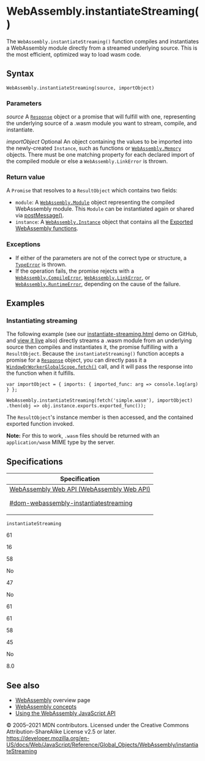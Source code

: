# WebAssembly.instantiateStreaming()

The `WebAssembly.instantiateStreaming()` function compiles and instantiates a WebAssembly module directly from a streamed underlying source. This is the most efficient, optimized way to load wasm code.

## Syntax

    WebAssembly.instantiateStreaming(source, importObject)

### Parameters

_source_
A [`Response`](https://developer.mozilla.org/en-US/docs/Web/API/Response) object or a promise that will fulfill with one, representing the underlying source of a .wasm module you want to stream, compile, and instantiate.

_importObject_ <span class="badge inline optional">Optional</span>
An object containing the values to be imported into the newly-created `Instance`, such as functions or [`WebAssembly.Memory`](memory) objects. There must be one matching property for each declared import of the compiled module or else a `WebAssembly.LinkError` is thrown.

### Return value

A `Promise` that resolves to a `ResultObject` which contains two fields:

-   `module`: A [`WebAssembly.Module`](module) object representing the compiled WebAssembly module. This `Module` can be instantiated again or shared via [postMessage()](https://developer.mozilla.org/en-US/docs/Web/API/Worker/postMessage).
-   `instance`: A [`WebAssembly.Instance`](instance) object that contains all the [Exported WebAssembly functions](https://developer.mozilla.org/en-US/docs/WebAssembly/Exported_functions).

### Exceptions

-   If either of the parameters are not of the correct type or structure, a [`TypeError`](../typeerror) is thrown.
-   If the operation fails, the promise rejects with a [`WebAssembly.CompileError`](compileerror), [`WebAssembly.LinkError`](linkerror), or [`WebAssembly.RuntimeError`](runtimeerror), depending on the cause of the failure.

## Examples

### Instantiating streaming

The following example (see our [instantiate-streaming.html](https://github.com/mdn/webassembly-examples/blob/master/js-api-examples/instantiate-streaming.html) demo on GitHub, and [view it live](https://mdn.github.io/webassembly-examples/js-api-examples/instantiate-streaming.html) also) directly streams a .wasm module from an underlying source then compiles and instantiates it, the promise fulfilling with a `ResultObject`. Because the `instantiateStreaming()` function accepts a promise for a [`Response`](https://developer.mozilla.org/en-US/docs/Web/API/Response) object, you can directly pass it a [`WindowOrWorkerGlobalScope.fetch()`](https://developer.mozilla.org/en-US/docs/Web/API/WindowOrWorkerGlobalScope/fetch) call, and it will pass the response into the function when it fulfills.

    var importObject = { imports: { imported_func: arg => console.log(arg) } };

    WebAssembly.instantiateStreaming(fetch('simple.wasm'), importObject)
    .then(obj => obj.instance.exports.exported_func());

The `ResultObject`'s instance member is then accessed, and the contained exported function invoked.

**Note:** For this to work, `.wasm` files should be returned with an `application/wasm` MIME type by the server.

## Specifications

<table>
<thead>
<tr class="header">
<th>Specification</th>
</tr>
</thead>
<tbody>
<tr class="odd">
<td>
<a href="https://webassembly.github.io/spec/web-api/#dom-webassembly-instantiatestreaming">WebAssembly Web API (WebAssembly Web API)
<br/>

<span class="small">#dom-webassembly-instantiatestreaming</span>
</a>
</td>
</tr>
</tbody>
</table>

`instantiateStreaming`

61

16

58

No

47

No

61

61

58

45

No

8.0

## See also

-   [WebAssembly](https://developer.mozilla.org/en-US/docs/WebAssembly) overview page
-   [WebAssembly concepts](https://developer.mozilla.org/en-US/docs/WebAssembly/Concepts)
-   [Using the WebAssembly JavaScript API](https://developer.mozilla.org/en-US/docs/WebAssembly/Using_the_JavaScript_API)

© 2005–2021 MDN contributors.
Licensed under the Creative Commons Attribution-ShareAlike License v2.5 or later.
<a href="https://developer.mozilla.org/en-US/docs/Web/JavaScript/Reference/Global_Objects/WebAssembly/instantiateStreaming" class="_attribution-link">https://developer.mozilla.org/en-US/docs/Web/JavaScript/Reference/Global_Objects/WebAssembly/instantiateStreaming</a>

